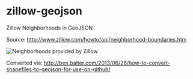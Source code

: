 zillow-geojson
==============

Zillow Neighborhoods in GeoJSON

Source: http://www.zillow.com/howto/api/neighborhood-boundaries.htm

![Neighborhoods provided by Zillow](http://www.zillowstatic.com/vstatic/37d4b50/static/logos/Zillow_Logo_HoodsProvided_RightAligned.gif)

Converted via: http://ben.balter.com/2013/06/26/how-to-convert-shapefiles-to-geojson-for-use-on-github/


